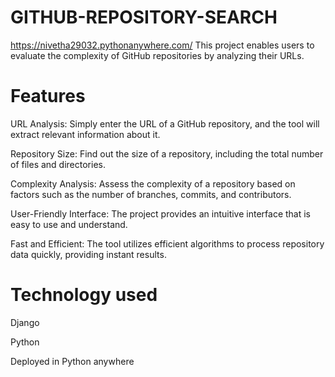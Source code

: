 # GITHUB-REPOSITORY-SEARCH
https://nivetha29032.pythonanywhere.com/
This project enables users to evaluate the complexity of GitHub repositories by analyzing their URLs.

# Features
URL Analysis: Simply enter the URL of a GitHub repository, and the tool will extract relevant information about it.

Repository Size: Find out the size of a repository, including the total number of files and directories.

Complexity Analysis: Assess the complexity of a repository based on factors such as the number of branches, commits, and contributors.

User-Friendly Interface: The project provides an intuitive interface that is easy to use and understand.

Fast and Efficient: The tool utilizes efficient algorithms to process repository data quickly, providing instant results.

# Technology used
Django 

Python

Deployed in Python anywhere

